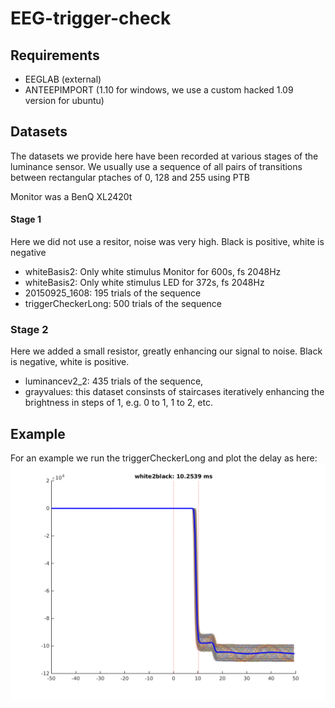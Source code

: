 # EEG-trigger-check

## Requirements
  - EEGLAB (external)
  - ANTEEPIMPORT (1.10 for windows, we use a custom hacked 1.09 version for ubuntu)
  
## Datasets
The datasets we provide here have been recorded at various stages of the luminance sensor.
We usually use a sequence of all pairs of transitions between rectangular ptaches of 0, 128 and 255 using PTB

Monitor was a BenQ XL2420t
#### Stage 1
Here we did not use a resitor, noise was very high. Black is positive, white is negative
 - whiteBasis2: Only white stimulus Monitor for 600s, fs 2048Hz
 - whiteBasis2: Only white stimulus LED for 372s, fs 2048Hz
 - 20150925_1608: 195 trials of the sequence
 - triggerCheckerLong: 500 trials of the sequence
 
### Stage 2
Here we added a small resistor, greatly enhancing our signal to noise. Black is negative, white is positive.
 - luminancev2_2: 435 trials of the sequence, 
 - grayvalues: this dataset consinsts of staircases iteratively enhancing the brightness in steps of 1, e.g. 0 to 1, 1 to 2, etc.


 

## Example
For an example we run the triggerCheckerLong and plot the delay as here:
![White to Black Luminance Sensor output](/figures/luminancev2_2.cnt_white2black.png?raw=true "")
